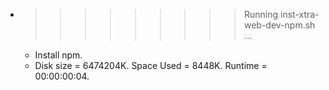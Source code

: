 * >>>>>>>>> Running inst-xtra-web-dev-npm.sh ...
  * Install npm.
  * Disk size = 6474204K. Space Used = 8448K. Runtime = 00:00:00:04.
